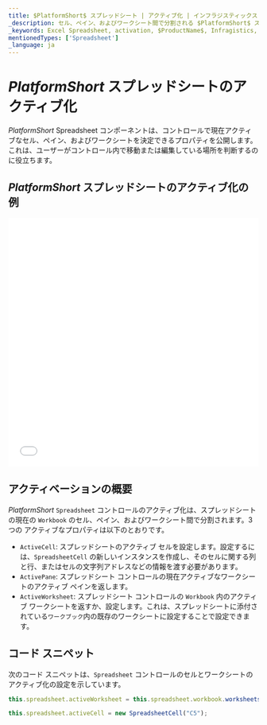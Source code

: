 ```yaml
---
title: $PlatformShort$ スプレッドシート | アクティブ化 | インフラジスティックス
_description: セル、ペイン、およびワークシート間で分割される $PlatformShort$ スプレッドシート コントロールのアクティブ化を使用する方法について説明します。$ProductName$ スプレッドシートのサンプルを是非お試しください!
_keywords: Excel Spreadsheet, activation, $ProductName$, Infragistics, Excel スプレッドシート、アクティブ化, インフラジスティックス
mentionedTypes: ['Spreadsheet']
_language: ja
---
```

# $PlatformShort$ スプレッドシートのアクティブ化

$PlatformShort$ Spreadsheet コンポーネントは、コントロールで現在アクティブなセル、ペイン、およびワークシートを決定できるプロパティを公開します。これは、ユーザーがコントロール内で移動または編集している場所を判断するのに役立ちます。

## $PlatformShort$ スプレッドシートのアクティブ化の例

<div class="sample-container loading" style="height: 500px">
    <iframe id="spreadsheet-overview-sample-iframe" src='{environment:dvDemosBaseUrl}/excel/spreadsheet-activation' width="100%" height="100%" seamless frameBorder="0" onload="onXPlatSampleIframeContentLoaded(this);" alt="$PlatformShort$ スプレッドシートのアクティブ化の例"></iframe>
</div>
<sample-button src="excel/spreadsheet/activation"></sample-button>

<div class="divider--half"></div>

## アクティベーションの概要

$PlatformShort$ `Spreadsheet` コントロールのアクティブ化は、スプレッドシートの現在の `Workbook` のセル、ペイン、およびワークシート間で分割されます。3 つの アクティブなプロパティは以下のとおりです。

- `ActiveCell`: スプレッドシートのアクティブ セルを設定します。設定するには、`SpreadsheetCell` の新しいインスタンスを作成し、そのセルに関する列と行、またはセルの文字列アドレスなどの情報を渡す必要があります。
- `ActivePane`: スプレッドシート コントロールの現在アクティブなワークシートのアクティブ ペインを返します。
- `ActiveWorksheet`: スプレッドシート コントロールの `Workbook` 内のアクティブ ワークシートを返すか、設定します。これは、スプレッドシートに添付されている`ワークブック`内の既存のワークシートに設定することで設定できます。

## コード スニペット

次のコード スニペットは、`Spreadsheet` コントロールのセルとワークシートのアクティブ化の設定を示しています。

```ts
this.spreadsheet.activeWorksheet = this.spreadsheet.workbook.worksheets(1);

this.spreadsheet.activeCell = new SpreadsheetCell("C5");
```
